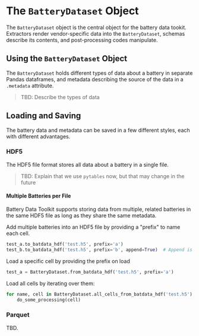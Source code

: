 # The `BatteryDataset` Object

The `BatteryDataset` object is the central object for the battery data tookit. 
Extractors render vendor-specific data into the `BatteryDataset`,
schemas describe its contents,
and post-processing codes manipulate.

## Using the `BatteryDataset` Object

The `BatteryDataset` holds different types of data about a battery in separate Pandas dataframes,
and metadata describing the source of the data in a `.metadata` attribute.

> TBD: Describe the types of data

## Loading and Saving

The battery data and metadata can be saved in a few different styles, each with different advantages.

### HDF5

The HDF5 file format stores all data about a battery in a single file.

> TBD: Explain that we use `pytables` now, but that may change in the future

#### Multiple Batteries per File

Battery Data Toolkit supports storing data from multiple, related batteries in the same HDF5 file 
as long as they share the same metadata.

Add multiple batteries into an HDF5 file by providing a "prefix" to name each cell.

```python
test_a.to_batdata_hdf('test.h5', prefix='a')
test_b.to_batdata_hdf('test.h5', prefix='b', append=True)  # Append is mandatory
```

Load a specific cell by providing the prefix on load

```python
test_a = BatteryDataset.from_batdata_hdf('test.h5', prefix='a')
```

Load all cells by iterating over them:

```python
for name, cell in BatteryDataset.all_cells_from_batdata_hdf('test.h5'):
    do_some_processing(cell)
```

### Parquet

TBD.
